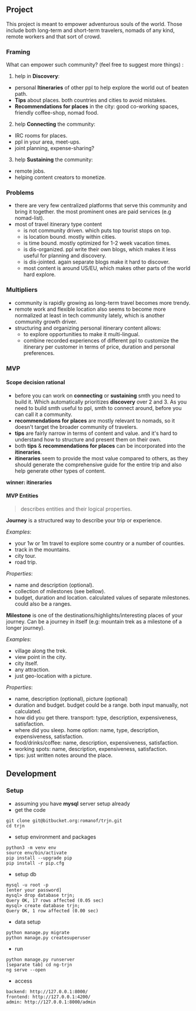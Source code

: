 ## Project

This project is meant to empower adventurous souls of the world.
Those include both long-term and short-term travelers, nomads of any kind,
remote workers and that sort of crowd.

### Framing

What can empower such community? (feel free to suggest more things) :

1. help in **Discovery**:
  - personal **Itineraries** of other ppl to help explore the world out of beaten path.
  - **Tips** about places. both countries and cities to avoid mistakes.
  - **Recommendations for places** in the city: good co-working spaces, friendly coffee-shop, nomad food.
2. help **Connecting** the community:
  - IRC rooms for places.
  - ppl in your area, meet-ups.
  - joint planning, expense-sharing?
3. help **Sustaining** the community:
  - remote jobs.
  - helping content creators to monetize.

### Problems

- there are very few centralized platforms that serve this community and bring it together. the most prominent ones are paid services (e.g nomad-list).
- most of travel itinerary type content
   - is not community driven. which puts top tourist stops on top.
   - is location bound. mostly within cities.
   - is time bound. mostly optimized for 1-2 week vacation times.
   - is dis-organized. ppl write their own blogs, which makes it less useful for planning and discovery.
   - is dis-jointed. again separate blogs make it hard to discover.
   - most content is around US/EU, which makes other parts of the world hard explore.

### Multipliers

- community is rapidly growing as long-term travel becomes more trendy.
- remote work and flexible location also seems to become more normalized at least in tech community lately, which is another community growth driver.
- structuring and organizing personal itinerary content allows:
   - to explore opportunities to make it multi-lingual.
   - combine recorded experiences of different ppl to customize the itinerary per customer in terms of price, duration and personal preferences.

### MVP

#### Scope decision rational

- before you can work on **connecting** or **sustaining** smth you need to build it. Which automatically prioritizes **discovery** over 2 and 3. As you need to build smth useful to ppl, smth to connect around, before you can call it a community.
- **recommendations for places** are mostly relevant to nomads, so it doesn't target the broader community of travelers.
- **tips** are fairly narrow in terms of content and value. and it's hard to understand how to structure and present them on their own.
- both **tips** & **recommendations for places** can be incorporated into the **itineraries**.
- **itineraries** seem to provide the most value compared to others, as they should generate the comprehensive guide for the entire trip and also help generate other types of content.

__winner: itineraries__

#### MVP Entities

> describes entities and their logical properties.

__Journey__ is a structured way to describe your trip or experience.

_Examples_:

- your 1w or 1m travel to explore some country or a number of counties.
- track in the mountains.
- city tour.
- road trip.

_Properties_:

- name and description (optional).
- collection of milestones (see bellow).
- budget, duration and location. calculated values of separate milestones. could also be a ranges.

__Milestone__ is one of the destinations/highlights/interesting places of your journey. Can be a journey in itself (e.g: mountain trek as a milestone of a longer journey).

_Examples_:

- village along the trek.
- view point in the city.
- city itself.
- any attraction.
- just geo-location with a picture.

_Properties_:

- name, description (optional), picture (optional)
- duration and budget. budget could be a range. both input manually, not calculated.
- how did you get there. transport: type, description, expensiveness, satisfaction.
- where did you sleep. home option: name, type, description, expensiveness, satisfaction.
- food/drinks/coffee: name, description, expensiveness, satisfaction.
- working spots: name, description, expensiveness, satisfaction.
- tips: just written notes around the place.


## Development
### Setup
- assuming you have **mysql** server setup already
- get the code
```
git clone git@bitbucket.org:romanof/trjn.git
cd trjn
```
- setup environment and packages
```
python3 -m venv env
source env/bin/activate
pip install --upgrade pip
pip install -r pip.cfg
```
- setup db
```
mysql -u root -p
[enter your password]
mysql> drop database trjn;
Query OK, 17 rows affected (0.05 sec)
mysql> create database trjn;
Query OK, 1 row affected (0.00 sec)
```
- data setup
```
python manage.py migrate
python manage.py createsuperuser
```
- run
```
python manage.py runserver
[separate tab] cd ng-trjn
ng serve --open
```
- access
```
backend: http://127.0.0.1:8000/
frontend: http://127.0.0.1:4200/
admin: http://127.0.0.1:8000/admin
```
